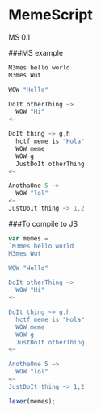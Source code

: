 # MemeScript
MS 0.1

###MS example
```javascript
M3mes hello world
M3mes Wut

WOW "Hello"

DoIt otherThing ~>
  WOW "Hi"
<~

DoIt thing ~> g,h 
  hctf meme is "Hola"
  WOW meme
  WOW g
  JustDoIt otherThing
<~

AnothaOne 5 ~>
  WOW "lol"
<~
JustDoIt thing ~> 1,2

```

###To compile to JS 

```javascript
var memes = 
`M3mes hello world
M3mes Wut

WOW "Hello"

DoIt otherThing ~>
  WOW "Hi"
<~

DoIt thing ~> g,h 
  hctf meme is "Hola"
  WOW meme
  WOW g
  JustDoIt otherThing
<~

AnothaOne 5 ~>
  WOW "lol"
<~
JustDoIt thing ~> 1,2`

lexer(memes);
```
